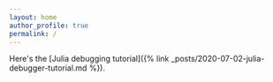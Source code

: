 ```yaml
---
layout: home
author_profile: true
permalink: /
---
```


Here's the [Julia debugging tutorial]({% link _posts/2020-07-02-julia-debugger-tutorial.md %}).
